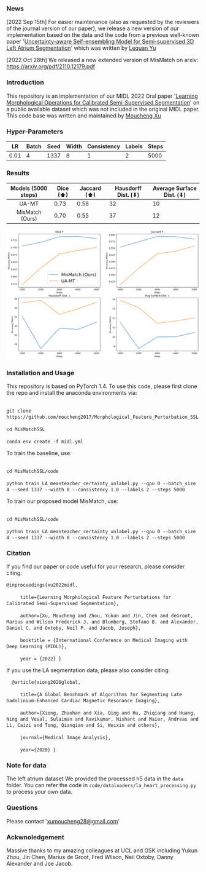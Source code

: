 ### News
[2022 Sep 15th] For easier maintenance (also as requested by the reviewers of the journal version of our paper), we release a new version of our implementation based on the data and the code from a previous well-known paper '[Uncertainty-aware Self-ensembling Model for Semi-supervised 3D Left Atrium Segmentation](https://arxiv.org/abs/1907.07034)' which was written by [Lequan Yu](https://yulequan.github.io/)

[2022 Oct 28th] We released a new extended version of MisMatch on arxiv: https://arxiv.org/pdf/2110.12179.pdf

### Introduction
This repository is an implementation of our MIDL 2022 Oral paper '[Learning Morphological Operations for Calibrated Semi-Supervised Segmentation](https://openreview.net/pdf?id=OL6tAasXCmi)' on a public available dataset which was not included in the original MIDL paper. This code base was written and maintained by [Moucheng Xu](https://moucheng2017.github.io/)

### Hyper-Parameters
| LR   | Batch | Seed | Width | Consistency | Labels | Steps | 
|------|-------|------|-------|-------------|--------|-------|
| 0.01 | 4     | 1337 | 8     |       1     |      2 |  5000 |


### Results
| Models (5000 steps) | Dice (⬆) | Jaccard (⬆) | Hausdorff Dist. (⬇) | Average Surface Dist. (⬇) |
|:-------------------:|----------|-------------|---------------------|---------------------------|
|        UA-MT        | 0.73     | 0.58        | 32                  | 10                        | 
|   MisMatch (Ours)   | 0.70     | 0.55        | 37                  | 12                        | 


![Results on LA-Heart with different metrics.](pics/la_heart.png "Plot.")


### Installation and Usage

This repository is based on PyTorch 1.4. To use this code, please first clone the repo and install the anaconda environments via:

   ```shell

   git clone https://github.com/moucheng2017/Morphological_Feature_Perturbation_SSL

   cd MisMatchSSL

   conda env create -f midl.yml

   ```

To train the baseline, use:

   ```shell

   cd MisMatchSSL/code

   python train_LA_meanteacher_certainty_unlabel.py --gpu 0 --batch_size 4 --seed 1337 --width 8 --consistency 1.0 --labels 2 --steps 5000

   ```


To train our proposed model MisMatch, use:

   ```shell

   cd MisMatchSSL/code

   python train_LA_meanteacher_certainty_unlabel.py --gpu 0 --batch_size 4 --seed 1337 --width 8 --consistency 1.0 --labels 2 --steps 5000

   ```

### Citation

If you find our paper or code useful for your research, please consider citing:

    @inproceedings{xu2022midl,

         title={Learning Morphological Feature Perturbations for Calibrated Semi-Supervised Segmentation},

         author={Xu, Moucheng and Zhou, Yukun and Jin, Chen and deGroot, Marius and Wilson Frederick J. and Blumberg, Stefano B. and Alexander, Daniel C. and Oxtoby, Neil P. and Jacob, Joseph},

         booktitle = {International Conference on Medical Imaging with Deep Learning (MIDL)},

         year = {2022} }


If you use the LA segmentation data, please also consider citing:

      @article{xiong2020global,

         title={A Global Benchmark of Algorithms for Segmenting Late Gadolinium-Enhanced Cardiac Magnetic Resonance Imaging},

         author={Xiong, Zhaohan and Xia, Qing and Hu, Zhiqiang and Huang, Ning and Vesal, Sulaiman and Ravikumar, Nishant and Maier, Andreas and Li, Caizi and Tong, Qianqian and Si, Weixin and others},

         journal={Medical Image Analysis},

         year={2020} }

### Note for data
The left atrium dataset We provided the processed h5 data in the `data` folder. You can refer the code in `code/dataloaders/la_heart_processing.py` to process your own data.


### Questions
Please contact 'xumoucheng28@gmail.com'


### Ackwnoledgement
Massive thanks to my amazing colleagues at UCL and GSK including Yukun Zhou, Jin Chen, Marius de Groot, Fred Wilson, Neil Oxtoby, Danny Alexander and Joe Jacob.
